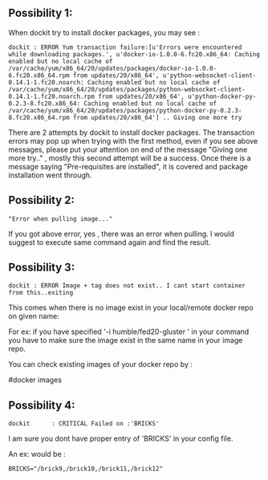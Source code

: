 ## Possibility 1: 

When dockit try to install docker packages, you may see :

```
dockit : ERROR Yum transaction failure:[u'Errors were encountered while downloading packages.', u'docker-io-1.0.0-6.fc20.x86_64: Caching enabled but no local cache of /var/cache/yum/x86_64/20/updates/packages/docker-io-1.0.0-6.fc20.x86_64.rpm from updates/20/x86_64', u'python-websocket-client-0.14.1-1.fc20.noarch: Caching enabled but no local cache of /var/cache/yum/x86_64/20/updates/packages/python-websocket-client-0.14.1-1.fc20.noarch.rpm from updates/20/x86_64', u'python-docker-py-0.2.3-8.fc20.x86_64: Caching enabled but no local cache of /var/cache/yum/x86_64/20/updates/packages/python-docker-py-0.2.3-8.fc20.x86_64.rpm from updates/20/x86_64'] .. Giving one more try

```

There are 2 attempts by dockit to install docker packages. The transaction errors may pop up when trying with the first method, even if you see above messages, please put your attention on end of the message "Giving one more try.." ,  mostly this second attempt will be a success. Once there is a message saying "Pre-requisites are installed", it is covered and package installation went through.


## Possibility 2:

```
"Error when pulling image..." 
```
If you got above error, yes , there was an error when pulling. I would suggest to execute same command again and find the result.

## Possibility 3:

```
dockit : ERROR Image + tag does not exist.. I cant start container from this..exiting
```

This comes when there is no image exist in your local/remote docker repo on given name:

For ex: if you have specified '-i humble/fed20-gluster ' in your command you have to make sure the image exist in the same name in your image repo.

You can check existing images of your docker repo by :

#docker images 

## Possibility 4:

```
dockit      : CRITICAL Failed on :'BRICKS'
```

I am sure you dont have proper entry of 'BRICKS' in your config file.

An ex: would be :
```
BRICKS="/brick9,/brick10,/brick11,/brick12"
```


